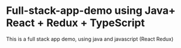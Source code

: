 # Full-stack-app-demo using Java+  React + Redux + TypeScript
This is a full stack app demo, using java and javascript (React Redux)
